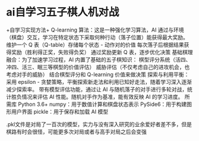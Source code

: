 # ai自学习五子棋人机对战
+自学习实现方法+
Q-learning 算法：这是一种强化学习算法，AI 通过与环境（棋盘）交互，学习在特定状态下采取何种行动（落子位置）能获得最大奖励。
维护一个 Q 表（Q-table）存储每个状态 - 动作对的价值
每次落子后根据结果获得奖励（胜利得正奖，失败得负奖）
通过奖励更新 Q 表，逐步优化决策
基础棋理融合：为了加速学习过程，AI 内置了基础的五子棋知识：
棋型评分系统（活四、冲四、活三、眠三等棋型的价值评估）
威胁评估（不仅考虑自己的进攻机会，也考虑对手的威胁）
结合棋型评分和 Q-learning 价值来做决策
探索与利用平衡：采用 epsilon - 贪婪策略，平衡探索新走法和利用已知好走法，随着学习深入逐渐减少探索率。
带有模型评估功能，通过让 AI 与随机落子的对手进行多轮对战，统计胜负情况来评估 AI 性能。随机对手作为基准，能有效反映 AI 的学习进度。
所需库
Python 3.6+
numpy：用于数值计算和棋盘状态表示
PySide6：用于构建图形用户界面
pickle：用于保存和加载 AI 模型

.pkl文件是对局了一百次的模型，实力与没有深入研究的业余爱好者差不多，但是棋路有时会很怪，可能更多次对局或者与高手对局之后会变强
